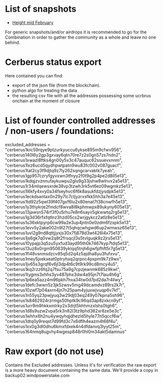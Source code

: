 # List of snapshots
* [Height mid February](./snapshot_cerberus_4574265)


For generic snapshots/and/or airdrops it is recommended to go for the Combination in order to gather the community as a whole and leave no one behind.

# Cerberus status export
Here contained you can find:
* export of the json file (from the blockchain).
* python algo for treating the data
* the resulting csv file with all the addresses possessing some ucrbrus onchain at the moment of closure

# List of founder controlled addresses / non-users / foundations:
excluded_addresses =     "cerberus1krc59rqye9ptzurkyuccu6ykse895m9cfwv956",
    "cerberus140l6y2gp3gxvay6qtn70re7z2s0gn57zs7ndn2",
    "cerberus1xwazl8ftks4gn00y5x3c47auquc62ssuevxnnm",
    "cerberus1lxz6ucd5qydhpwtpatn9wu83fc002v087guacf",
    "cerberus1tat2cy3f9djtq9z7ly262sqngcarvaktk7yeah",
    "cerberus1gp957czryfgyvxwn3tfnyy2f0t9g2p4pe2d8ll5e13",
    "cerberus1kdqjzvznnufaykuwpu2glu9g33jshw8wlnvx2a5e13",
    "cerberus1r34mlqewsxrde38vp3tzwh3rk5vt6ez09wgmkz5e13",
    "cerberus1l6kfy4xvy0a34fseyhvc6f6k8asukfdzjysdpk5e13",
    "cerberus1eckdsantax0n29y7lc7ctjyzrxsfkk5hh3a7e45e13",
    "cerberus1td92z5qwl39f407gxf6lu2x80enat7t38cnwfh5e13",
    "cerberus1y3thykrje2fmdcf8wva8l8kphmwpx89ukyny605e13",
    "cerberus13jawsn574rf3f0u5rhu7e8n6sayx5gkwwtq2rg5e13",
    "cerberus1g3d36rfxfqtlnz3hzd05cs2wrjgykcz2atlz8e5e13",
    "cerberus1u36xktpyrp6cw99a2e3up4jntn0e0zdm6fzxpk5e13",
    "cerberus1evv5y2ake002n9l27t5qhqcwhgwd6up2wmwsz65e13",
    "cerberus1uvl2g9nd8qttjjyxjs30x7fj878d3wt426l4x75e13",
    "cerberus1js6gk7q0vw2q8t2frsqcjl3s5tvlguqk9z2jrs5e13",
    "cerberus10ypajp3q5zu5yxfud3ayd95th0k7467kyp7tdq5e13",
    "cerberus13uz8x0rgm950639yklqq5tnjh6gwfpfhft5r7g5e13",
    "cerberus1fl48vsnmsdzcv85q5d2q4z5ajdha8yu3fufxvu",
    "cerberus1mey5jxekxeat0ptryhxq2qrpnc4pxpm9k7z9wx",
    "cerberus1jv65s3grqf6v6jl3dp4t6c9t9rk99cd8mcy4u5",
    "cerberus1kq2rzz6fq2q7fsu75a9g7cpzjeanmk685z9kwl",
    "cerberus1tygms3xhhs3yv487phx3dw4a95jn7t7lau4h6g",
    "cerberus1p6ea5azz4m96pkh7hxa34tw0d7pd2da7r4llwy",
    "cerberus1defc3wwn5z3jk5zwsv5mg49dcamdvz89rs2k7r",
    "cerberus10zwf7p04axrn4jn7n25pam4yjuxwjvuqp6v7kf",
    "cerberus1n55yq23pwjyuq3w29dj03eq249y07kpna5sh96",
    "cerberus1s8462924rzrmgs50hptk9c96qd3ap8zxkcn9yf",
    "cerberus1urr9m9hkkxmlrky2x3drjt5khhmzxlshs0tgh6",
    "cerberus1d8s9uzw2vpa5rk3n82l3tz9phd382xr8ze5e3c",
    "cerberus1whhx6h2nu4ywqyhqjdhezld5hyle77n5qccf6w",
    "cerberus1dtq0y9reqst7d99fd3c7x6dflh4eazm4t68f4u",
    "cerberus1xx0g3dl0dhu6kmxfdxek4n4dfdanvq3lyyt25m",
    "cerberus164nmq8ugvhy4wgesp848r0hl0m34akt5damnus"

# Raw export (do not use)
Contains the Excluded addresses.
Unless it's for verification the raw export is a more heavy document containing the same data.
We'll provide a copy in backup02.windpowerstake.com
